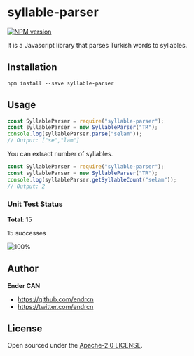 # syllable-parser

[![NPM version](https://img.shields.io/npm/v/syllable-parser.svg)](https://www.npmjs.com/package/syllable-parser)

It is a Javascript library that parses Turkish words to syllables.

## Installation

```
npm install --save syllable-parser
```

## Usage

```js
const SyllableParser = require("syllable-parser");
const syllableParser = new SyllableParser("TR");
console.log(syllableParser.parse("selam"));
// Output: ["se","lam"]
```

You can extract number of syllables.

```js
const SyllableParser = require("syllable-parser");
const syllableParser = new SyllableParser("TR");
console.log(syllableParser.getSyllableCount("selam"));
// Output: 2
```

### Unit Test Status

**Total**: 15

15 successes

![100%](https://progress-bar.dev/100)

## Author

**Ender CAN**

- <https://github.com/endrcn>
- <https://twitter.com/endrcn>

## License

Open sourced under the [Apache-2.0 LICENSE](LICENSE).
